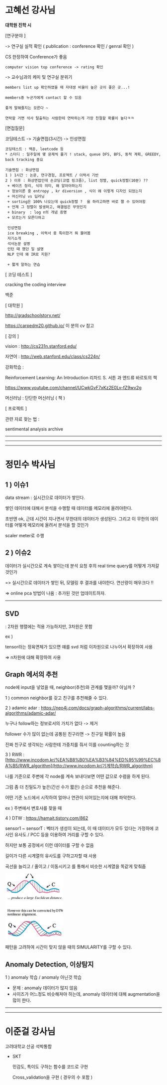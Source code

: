 # 고혜선 강사님

**대학원 진학 시**

[연구분야 ]

-> 연구실 실적 확인 ( publication :  conference 확인 / genral 확인 )

CS 한정하여 Conference가 좋음

```
computer vision top conference -> rating 확인
```

->  교수님과의 케미 및 연구실 분위기

```
members list up 확인하였을 때 자대생 비율이 높은 곳이 좋은 곳...!

members중 누군가에게 contact 할 수 있음

좋게 말해줄지는 모른다 ~

연락할 거면 석사 탈출하는 사람한테 연락하는게 가장 친절할 확률이 높다ㅋㅋ
```

[면접질문]

코딩테스트 -> 기술면접(3시간) -> 인성면접

```
코딩테스트 : 백준, leetcode 등
* 스터디 : 일주일에 몇 문제씩 풀기 ! stack, queue DFS, BFS, 동적 계획, GREEDY, back tracking 중요

기술면접 : 화상면접
1 ) 1시간 : 논문, 연구경험, 프로젝트 / 이력서 기반
2 ) 이후 : 화상면접인데 손코딩(코랩 링크줌), list 정렬, quick정렬(10분) ??
 + 베이즈 정리, 식의 의미, 왜 알아야하는지
 + 정보이론 중 entropy , kr diversion , 식이 왜 이렇게 디자인 되었는지 
 + 머신러닝 vs 딥러닝
 + sorting은 100% 나오는데 quick정렬 ?  을 하라고하면 바로 짤 수 있어야함
 + 언제 그 정렬이 발생하고, 해결법은 무엇인지
 + binary  : log n의 개념 증명
 + 모르는거 모른다하고
 
 인성면접
 ice breaking , 이력서 중 특이한거 뭐 물어봄
 자기소개
 석사논문 설명
 인턴 때 했던 일 설명
 NLP 인데 왜 IR로 지원?
 
 + 짧게 말하는 연습
```



[ 코딩 테스트 ]

cracking the coding interview

백준

[ 대학원 ] 

http://gradschoolstory.net/ 

https://carpedm20.github.io/ 이 분의 cv 참고

[ 강의 ]

vision : http://cs231n.stanford.edu/

자연어 : http://web.stanford.edu/class/cs224n/

강화학습 : 

Reinforcement Learning: An Introduction 리차드 S. 서튼 과 앤드류 바르토의 책

https://www.youtube.com/channel/UCwkGvF7xKz2E0Lv-fZ9wv2g

머신러닝 : 단단한 머신러닝 ( 책 )

[ 프로젝트 ]

관련 자료 찾는 법 :

sentimental analysis archive 



-----

-----------

----

# 정민수 박사님

## 1 ) 이슈1 

data stream : 실시간으로 데이터가 쌓인다.

쌓인 데이터에 대해서 분석을 수행할 때 데이터를 메모리에 올려야한다.

초반엔 ok, 근데 시간이 지나면서 무한대의 데이터가 생성된다. 그리고 이 무한의 데이터를 어떻게 메모리에 올려서 분석을 할 것인가 

scaler meter로 수행

## 2 ) 이슈2 

데이터가 실시간으로 계속 쌓이는데 분석 요청 후의 real time query를 어떻게 가져갈 것인가



=> 실시간으로 데이터가 쌓인 뒤, 모델링 후 결과를 내야한다. 연산량이 매우크다 !! 

=> online pca 방법이 나옴 : 추가된 것만 업데이트하자.

 

---

## SVD

: 2차원 행렬에는 적용 가능하지만, 3차원은 못함

ex )

tensor라는 정육면체가 있으면 얘를 svd 처럼 이차원으로 나누어서 확장하여 사용

=> n차원에 대해 확장하여 사용 



## Graph 에서의 추천

node에  input을 넣었을 때, neighbor(추천)와 관계를 맺을까? 아닐까 ?

1 ) common neighbor를 갖고 친구를 추천해줄 수 있다.

2 ) adamic adar : https://neo4j.com/docs/graph-algorithms/current/labs-algorithms/adamic-adar/

누구나 follow하는 정보로서의 가치가 없다 -> 제거

follower 수가 많이 없는데 공통된 친구라면 -> 친구일 확률이 높음

진짜 친구로 생각되는 사람한테 가중치를 줘서 이를 counting하는 것

3 ) RWR : [http://www.incodom.kr/%EA%B8%B0%EA%B3%84%ED%95%99%EC%8A%B5/RWR_algorithm](http://www.incodom.kr/기계학습/RWR_algorithm)

나를 기준으로 주변에 각 node를 계속 보내다보면 어떤 값으로 수렴을 하게 된다.

그럼 좀 더 친밀도가 높은(간선 수가 짧은) 순으로 추천을 해준다.

어떤 기준 노드에서 시작하여 얼마나 연관이 되어있는지에 대해 파악한다.

ex ) 주변에서 변호사를 찾을 때

4 ) DTW : https://hamait.tistory.com/862

sensor1 ~ sensorT : 벡터가 생성이 되는데, 이 때 데이터가 모두 있다는 가정하에 코사인 유사도 / PCC 등을 이용하여 거리를 구할 수 있다.

하지만 보통 공정에서 이런 데이터를 구할 수 없음

길이가 다른 시계열의 유사도를 구하고자할 때 사용

곡선을 늘리고 / 줄이고 / 이동시키고 를 통해서 비슷한 시계열을 똑같게 맞춰줌

 ![image-20200720174959974](TIPS.assets/image-20200720174959974.png)

패턴을 고려하여 시간이 맞지 않을 때의 SIMULARITY를 구할 수 있다.



## Anomaly Detection, 이상탐지

1 ) anomaly 학습 / anomaly 아닌것 학습

* 문제 : anomaly 데이터가 많지 않음
* 사이즈가 어느정도 비슷해져야 하는데, anomaly 데이터에 대해 augmentation을 많이 한다.



------------

--------------

# 이준걸 강사님

고려대학교 산공 석박통합

* SKT

  민감도, 특이도 구하는 함수를 코드로 구현

  Cross_validation을 구현 ( 경우의 수 포함 )


